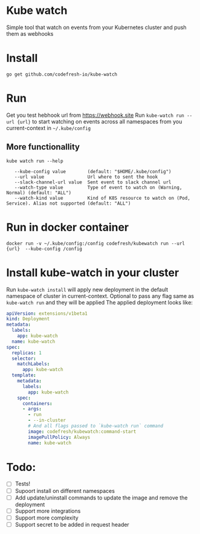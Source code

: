 # Kube watch
Simple tool that watch on events from your Kubernetes cluster and push them as webhooks

# Install 
`go get github.com/codefresh-io/kube-watch`

# Run
Get you test hebhook url from https://webhook.site
Run `kube-watch run --url {url}` to start watching on events across all namespaces from you current-context in `~/.kube/config`

## More functionallity
`kube watch run --help`
```
   --kube-config value        (default: "$HOME/.kube/config")
   --url value                Url where to sent the hook
   --slack-channel-url value  Sent event to slack channel url
   --watch-type value         Type of event to watch on (Warning, Normal) (default: "ALL")
   --watch-kind value         Kind of K8S resource to watch on (Pod, Service). Alias not supported (default: "ALL")
```

# Run in docker container
`docker run -v ~/.kube/config:/config codefresh/kubewatch run --url {url}  --kube-config /config`


# Install kube-watch in your cluster
Run `kube-watch install` will apply new deployment in the default namespace of cluster in current-context.
Optional to pass any flag same as `kube-watch run` and they will be applied
The applied deployment looks like:
```yaml
apiVersion: extensions/v1beta1
kind: Deployment
metadata:
  labels:
    app: kube-watch
  name: kube-watch
spec:
  replicas: 1
  selector:
    matchLabels:
      app: kube-watch
  template:
    metadata:
      labels:
        app: kube-watch
    spec:
      containers:
      - args:
        - run
        - --in-cluster
        # And all flags passed to `kube-watch run` command
        image: codefresh/kubewatch:command-start
        imagePullPolicy: Always
        name: kube-watch
```
# Todo:
* [ ] Tests!
* [ ] Supoort install on different namespaces
* [ ] Add update/uninstall commands to update the image and remove the deployment
* [ ] Support more integrations
* [ ] Support more complexity
* [ ] Support secret to be added in request header
